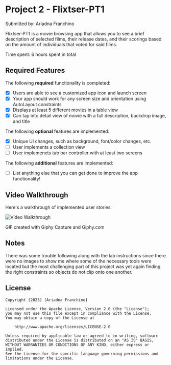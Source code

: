 # Project 2 - Flixtser-PT1

Submitted by: Ariadna Franchino

Flixtser-PT1 is a movie browsing app that allows you to see a brief description of selected films, their release dates, and their scorings based on the amount of individuals that voted for said films. 

Time spent: 6 hours spent in total

## Required Features

The following **required** functionality is completed:

- [x] Users are able to see a customized app icon and launch screen
- [x] Your app should work for any screen size and orientation using AutoLayout constraints
- [x] Displays at least 5 different movies in a table view
- [x] Can tap into detail view of movie with a full description, backdrop image, and title
 
The following **optional** features are implemented:

- [x] Unique UI changes, such as background, font/color changes, etc.
- [ ] User implements a collection view
- [ ] User implemenets tab bar controller with at least two screens

The following **additional** features are implemented:

- [ ] List anything else that you can get done to improve the app functionality!

## Video Walkthrough

Here's a walkthrough of implemented user stories:

<img src='https://media.giphy.com/media/jOOG6YoQVcbBZEDiMw/giphy.gif' title='Video Walkthrough' width='' alt='Video Walkthrough' />

GIF created with Giphy Capture and Giphy.com

## Notes

There was some trouble following along with the lab instructions since there were no images to show me where some of the necessary tools were located but the most challenging part of this project was yet again finding the right constraints so objects do not clip onto one another. 

## License

    Copyright [2023] [Ariadna Franchino]

    Licensed under the Apache License, Version 2.0 (the "License");
    you may not use this file except in compliance with the License.
    You may obtain a copy of the License at

        http://www.apache.org/licenses/LICENSE-2.0

    Unless required by applicable law or agreed to in writing, software
    distributed under the License is distributed on an "AS IS" BASIS,
    WITHOUT WARRANTIES OR CONDITIONS OF ANY KIND, either express or implied.
    See the License for the specific language governing permissions and
    limitations under the License.
